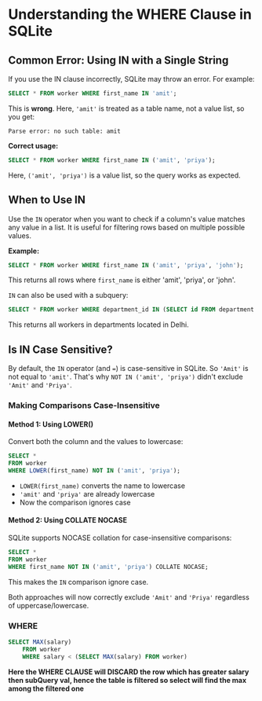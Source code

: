# Understanding the WHERE Clause in SQLite

## Common Error: Using IN with a Single String

If you use the IN clause incorrectly, SQLite may throw an error. For example:

```sql
SELECT * FROM worker WHERE first_name IN 'amit';
```

This is **wrong**. Here, `'amit'` is treated as a table name, not a value list, so you get:

```
Parse error: no such table: amit
```

**Correct usage:**

```sql
SELECT * FROM worker WHERE first_name IN ('amit', 'priya');
```

Here, `('amit', 'priya')` is a value list, so the query works as expected.

## When to Use IN

Use the `IN` operator when you want to check if a column's value matches any value in a list. It is useful for filtering rows based on multiple possible values.

**Example:**

```sql
SELECT * FROM worker WHERE first_name IN ('amit', 'priya', 'john');
```

This returns all rows where `first_name` is either 'amit', 'priya', or 'john'.

`IN` can also be used with a subquery:

```sql
SELECT * FROM worker WHERE department_id IN (SELECT id FROM department WHERE location = 'Delhi');
```

This returns all workers in departments located in Delhi.

## Is IN Case Sensitive?

By default, the `IN` operator (and `=`) is case-sensitive in SQLite. So `'Amit'` is not equal to `'amit'`. That's why `NOT IN ('amit', 'priya')` didn't exclude `'Amit'` and `'Priya'`.

### Making Comparisons Case-Insensitive

#### Method 1: Using LOWER()

Convert both the column and the values to lowercase:

```sql
SELECT *
FROM worker
WHERE LOWER(first_name) NOT IN ('amit', 'priya');
```

- `LOWER(first_name)` converts the name to lowercase
- `'amit'` and `'priya'` are already lowercase
- Now the comparison ignores case

#### Method 2: Using COLLATE NOCASE

SQLite supports NOCASE collation for case-insensitive comparisons:

```sql
SELECT *
FROM worker
WHERE first_name NOT IN ('amit', 'priya') COLLATE NOCASE;
```

This makes the `IN` comparison ignore case.

Both approaches will now correctly exclude `'Amit'` and `'Priya'` regardless of uppercase/lowercase.

### WHERE

```sql
SELECT MAX(salary)
    FROM worker
    WHERE salary < (SELECT MAX(salary) FROM worker)
```

**Here the WHERE CLAUSE will DISCARD the row which has greater salary then subQuery val, hence the table is filtered so select will find the max among the filtered one**